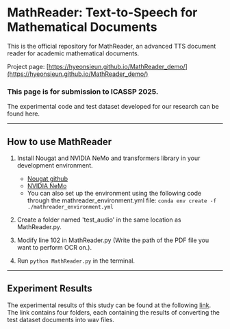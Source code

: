 # MathReader: Text-to-Speech for Mathematical Documents

This is the official repository for MathReader, an advanced TTS document reader for academic mathematical documents. 

Project page: [https://hyeonsieun.github.io/MathReader_demo/](https://hyeonsieun.github.io/MathReader_demo/)

### This page is for submission to ICASSP 2025.

The experimental code and test dataset developed for our research can be found here.

---

## How to use MathReader

1. Install Nougat and NVIDIA NeMo and transformers library in your development environment.
   - [Nougat github](https://github.com/facebookresearch/nougat)
   - [NVIDIA NeMo](https://docs.nvidia.com/nemo-framework/user-guide/latest/nemotoolkit/tts/models.html#vits)
   - You can also set up the environment using the following code through the mathreader_environment.yml file: `conda env create -f ./mathreader_environment.yml`
2. Create a folder named 'test_audio' in the same location as MathReader.py.

3. Modify line 102 in MathReader.py (Write the path of the PDF file you want to perform OCR on.).

4. Run `python MathReader.py` in the terminal.

---

## Experiment Results

The experimental results of this study can be found at the following [link](https://drive.google.com/drive/folders/1Fb8QAFFWLukU6kDunjzg5iyKDnDCXH2I?usp=sharing). The link contains four folders, each containing the results of converting the test dataset documents into wav files.


